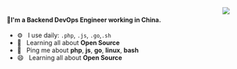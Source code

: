 <img align="right"  src="https://github-readme-stats.vercel.app/api?username=he426100&show_icons=true&count_private=true&theme=radical"/>

#### 👋I'm a Backend DevOps Engineer working in China.

- ⚙️&nbsp;&nbsp; I use daily: `.php`, `.js`, `.go`,`.sh`
- 🌱&nbsp;&nbsp; Learning all about **Open Source**
- 💬&nbsp;&nbsp; Ping me about **php**, **js**, **go**, **linux**, **bash**
- 😄&nbsp;&nbsp; Learning all about **Open Source**
